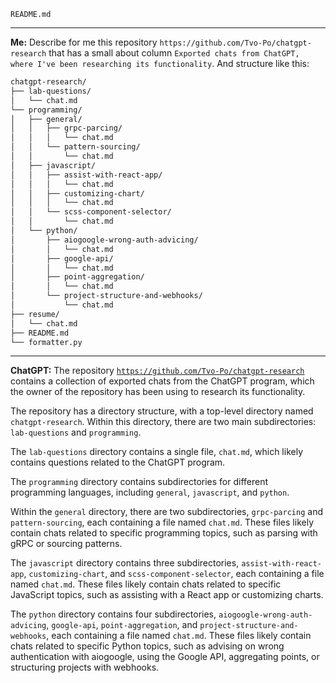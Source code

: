 
```
README.md
```

---


**Me:**
Describe for me this repository `https://github.com/Tvo-Po/chatgpt-research` that has a small about column `Exported chats from ChatGPT, where I've been researching its functionality`. And structure like this:
```markdown
chatgpt-research/
├── lab-questions/
│   └── chat.md
└── programming/
│   ├── general/
│   │   ├── grpc-parcing/
│   │   │   └── chat.md
│   │   └── pattern-sourcing/
│   │       └── chat.md
│   ├── javascript/
│   │   ├── assist-with-react-app/
│   │   │   └── chat.md
│   │   ├── customizing-chart/
│   │   │   └── chat.md
│   │   └── scss-component-selector/
│   │       └── chat.md
│   └── python/
│       ├── aiogoogle-wrong-auth-advicing/
│       │   └── chat.md
│       ├── google-api/
│       │   └── chat.md
│       ├── point-aggregation/
│       │   └── chat.md
│       └── project-structure-and-webhooks/
│           └── chat.md
├── resume/
│   └── chat.md
├── README.md
└── formatter.py
```

---

**ChatGPT:**
The repository <code>https://github.com/Tvo-Po/chatgpt-research</code> contains a collection of exported chats from the ChatGPT program, which the owner of the repository has been using to research its functionality.<br/>

The repository has a directory structure, with a top-level directory named <code>chatgpt-research</code>. Within this directory, there are two main subdirectories: <code>lab-questions</code> and <code>programming</code>.<br/>

The <code>lab-questions</code> directory contains a single file, <code>chat.md</code>, which likely contains questions related to the ChatGPT program.<br/>

The <code>programming</code> directory contains subdirectories for different programming languages, including <code>general</code>, <code>javascript</code>, and <code>python</code>.<br/>

Within the <code>general</code> directory, there are two subdirectories, <code>grpc-parcing</code> and <code>pattern-sourcing</code>, each containing a file named <code>chat.md</code>. These files likely contain chats related to specific programming topics, such as parsing with gRPC or sourcing patterns.<br/>

The <code>javascript</code> directory contains three subdirectories, <code>assist-with-react-app</code>, <code>customizing-chart</code>, and <code>scss-component-selector</code>, each containing a file named <code>chat.md</code>. These files likely contain chats related to specific JavaScript topics, such as assisting with a React app or customizing charts.<br/>

The <code>python</code> directory contains four subdirectories, <code>aiogoogle-wrong-auth-advicing</code>, <code>google-api</code>, <code>point-aggregation</code>, and <code>project-structure-and-webhooks</code>, each containing a file named <code>chat.md</code>. These files likely contain chats related to specific Python topics, such as advising on wrong authentication with aiogoogle, using the Google API, aggregating points, or structuring projects with webhooks.<br/>


